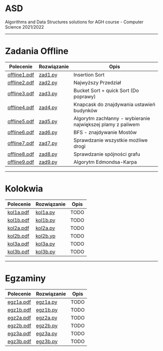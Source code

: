 # ASD

Algorithms and Data Structures solutions for AGH course - Computer Science 2021/2022 

<hr>

# Zadania Offline 

| Polecenie | Rozwiązanie | Opis 
|------------ | ----------- | ----------- 
| [offline1.pdf](https://github.com/dominiks01/ASD_AGH/blob/main/offline/offline1/fetch.php.pdf) | [zad1.py](https://github.com/dominiks01/ASD_AGH/blob/main/offline/offline1/zad1.py) | Insertion Sort | 
| [offline2.pdf](https://github.com/dominiks01/ASD_AGH/blob/main/offline/offline2/fetch.php.pdf) | [zad2.py](https://github.com/dominiks01/ASD_AGH/blob/main/offline/offline2/zad2.py) | Najwyższy Przedział
| [offline3.pdf](https://github.com/dominiks01/ASD_AGH/blob/main/offline/offline3/fetch.php.pdf) | [zad3.py](https://github.com/dominiks01/ASD_AGH/blob/main/offline/offline3/zad3.py) | Bucket Sort + quick Sort (Do poprawy)
| [offline4.pdf](https://github.com/dominiks01/ASD_AGH/blob/main/offline/offline4/fetch.php.pdf) | [zad4.py](https://github.com/dominiks01/ASD_AGH/blob/main/offline/offline4/zad4.py) | Knapcask do znajdywania ustawień budynków
| [offline5.pdf](https://github.com/dominiks01/ASD_AGH/blob/main/offline/offline5/fetch.php.pdf) | [zad5.py](https://github.com/dominiks01/ASD_AGH/blob/main/offline/offline5/zad5.py) | Algorytm zachłanny - wybieranie największej plamy z paliwem
| [offline6.pdf](https://github.com/dominiks01/ASD_AGH/blob/main/offline/offline6/fetch.php.pdf) | [zad6.py](https://github.com/dominiks01/ASD_AGH/blob/main/offline/offline6/zad6.py) | BFS - znajdywanie Mostów 
| [offline7.pdf](https://github.com/dominiks01/ASD_AGH/blob/main/offline/offline7/fetch.php.pdf) | [zad7.py](https://github.com/dominiks01/ASD_AGH/blob/main/offline/offline7/zad7.py) | Sprawdzanie wszystkie możliwe drogi 
| [offline8.pdf](https://github.com/dominiks01/ASD_AGH/blob/main/offline/offline8/fetch.php.pdf) | [zad8.py](https://github.com/dominiks01/ASD_AGH/blob/main/offline/offline8/zad8.py) | Sprawdzanie spójności grafu 
| [offline9.pdf](https://github.com/dominiks01/ASD_AGH/blob/main/offline/offline9/fetch.php.pdf) | [zad9.py](https://github.com/dominiks01/ASD_AGH/blob/main/offline/offline9/zad9.py) | Algorytm Edmondsa-Karpa 

<hr>

# Kolokwia

| Polecenie | Rozwiązanie | Opis 
|------------ | ----------- | ----------- 
| [kol1a.pdf](https://github.com/dominiks01/ASD_AGH/blob/main/kolokwia/kolos_01/kol1a/kol1a.pdf)| [kol1a.py](https://github.com/dominiks01/ASD_AGH/blob/main/kolokwia/kolos_01/kol1a/kol1a.py) | TODO
| [kol1b.pdf](https://github.com/dominiks01/ASD_AGH/blob/main/kolokwia/kolos_01/kol1b/kol1b.jpg)| [kol1b.py](https://github.com/dominiks01/ASD_AGH/blob/main/kolokwia/kolos_01/kol1b/kol1b.py) | TODO
| [kol2a.pdf](https://github.com/dominiks01/ASD_AGH/blob/main/kolokwia/kolos_02/kol2a/kol2_a_dynamic/kol2a.pdf)| [kol2a.py](https://github.com/dominiks01/ASD_AGH/blob/main/kolokwia/kolos_02/kol2a/kol2a.py) | TODO
| [kol2b.pdf](https://github.com/dominiks01/ASD_AGH/blob/main/kolokwia/kolos_02/kol2b/kol2_b_dynamic/kol2b.pdf)| [kol2b.yp](https://github.com/dominiks01/ASD_AGH/blob/main/kolokwia/kolos_02/kol2b/kol2b.py) | TODO
| [kol3a.pdf](https://github.com/dominiks01/ASD_AGH/blob/main/kolokwia/kolos_03/a_kol/kol3_a_graph/kol3a.pdf)| [kol3a.py](https://github.com/dominiks01/ASD_AGH/blob/main/kolokwia/kolos_03/a_kol/kol3a.py) | TODO
| [kol3b.pdf](https://github.com/dominiks01/ASD_AGH/blob/main/kolokwia/kolos_03/b_kol/kol3_b_graph/kol3b.jpg)| [kol3b.py](https://github.com/dominiks01/ASD_AGH/blob/main/kolokwia/kolos_03/b_kol/kol3b.py) | TODO

<hr>

# Egzaminy

| Polecenie | Rozwiązanie | Opis 
|------------ | ----------- | ----------- 
| [egz1a.pdf](https://github.com/dominiks01/ASD_AGH/blob/main/egzaminy/Termin_01/zad_a/egz1a.pdf)| [egz1a.py](https://github.com/dominiks01/ASD_AGH/blob/main/egzaminy/Termin_01/zad_a/egz1a.py) | TODO
| [egz1b.pdf](https://github.com/dominiks01/ASD_AGH/blob/main/egzaminy/Termin_01/zad_b/egz1b.pdf)| [egz1b.py](https://github.com/dominiks01/ASD_AGH/blob/main/egzaminy/Termin_01/zad_b/egz1b.py) | TODO
| [egz2a.pdf](https://github.com/dominiks01/ASD_AGH/blob/main/egzaminy/Termin_02/zad_a/egz2a.pdf)| [egz2a.py](https://github.com/dominiks01/ASD_AGH/blob/main/egzaminy/Termin_02/zad_a/egz2a.py) | TODO
| [egz2b.pdf](https://github.com/dominiks01/ASD_AGH/blob/main/egzaminy/Termin_02/zad_b/egz2b.pdf)| [egz2b.py](https://github.com/dominiks01/ASD_AGH/blob/main/egzaminy/Termin_02/zad_b/egz2b.py) | TODO
| [egz3a.pdf](https://github.com/dominiks01/ASD_AGH/blob/main/egzaminy/Termin_03/zad_A/egz3a.py)| [egz3a.py](https://github.com/dominiks01/ASD_AGH/blob/main/egzaminy/Termin_03/zad_A/egz3a.py) | TODO
| [egz3b.pdf](https://github.com/dominiks01/ASD_AGH/blob/main/egzaminy/Termin_03/zad_B/polecenie3b.jpg)| [egz3b.py](https://github.com/dominiks01/ASD_AGH/blob/main/egzaminy/Termin_03/zad_B/egz3b.py) | TODO

</p>

